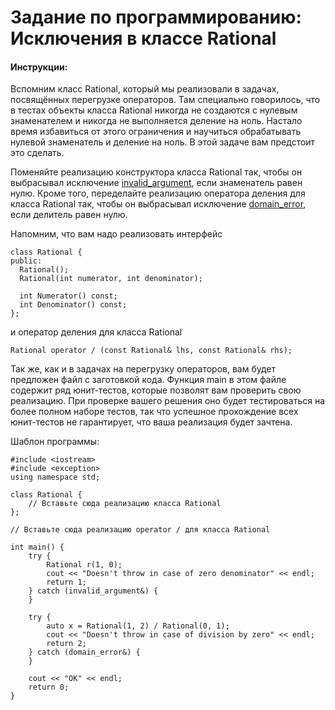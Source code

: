 # Задание по программированию: Исключения в классе Rational

#### Инструкции:
Вспомним класс Rational, который мы реализовали в задачах, посвящённых перегрузке операторов. Там специально говорилось, что в тестах объекты класса Rational никогда не создаются с нулевым знаменателем и никогда не выполняется деление на ноль. Настало время избавиться от этого ограничения и научиться обрабатывать нулевой знаменатель и деление на ноль. В этой задаче вам предстоит это сделать. 

Поменяйте реализацию конструктора класса Rational так, чтобы он выбрасывал исключение [invalid_argument](https://en.cppreference.com/w/cpp/error/invalid_argument), если знаменатель  равен нулю. Кроме того, переделайте реализацию оператора деления для класса Rational так, чтобы он выбрасывал исключение [domain_error](https://en.cppreference.com/mwiki/index.php?title=Special%3ASearch&search=domain_error), если делитель равен нулю.  

Напомним, что вам надо реализовать интерфейс
```
class Rational {
public:
  Rational();
  Rational(int numerator, int denominator);

  int Numerator() const;
  int Denominator() const;
};
```

и оператор деления для класса Rational
```
Rational operator / (const Rational& lhs, const Rational& rhs);
```

Так же, как и в задачах на перегрузку операторов, вам будет предложен файл с заготовкой кода. Функция main в этом файле содержит ряд юнит-тестов, которые позволят вам проверить свою реализацию. При проверке вашего решения оно будет тестироваться на более полном наборе тестов, так что успешное прохождение всех юнит-тестов не гарантирует, что ваша реализация будет зачтена.

Шаблон программы:
```
#include <iostream>
#include <exception>
using namespace std;

class Rational {
    // Вставьте сюда реализацию класса Rational
};

// Вставьте сюда реализацию operator / для класса Rational

int main() {
    try {
        Rational r(1, 0);
        cout << "Doesn't throw in case of zero denominator" << endl;
        return 1;
    } catch (invalid_argument&) {
    }

    try {
        auto x = Rational(1, 2) / Rational(0, 1);
        cout << "Doesn't throw in case of division by zero" << endl;
        return 2;
    } catch (domain_error&) {
    }

    cout << "OK" << endl;
    return 0;
}
```